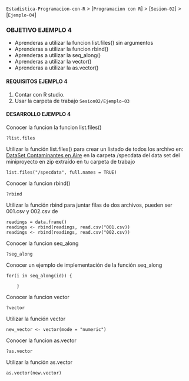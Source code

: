 `Estadistica-Programacion-con-R` > [`Programacion con R`] > [`Sesion-02`] > [`Ejemplo-04`] 
### OBJETIVO EJEMPLO 4
- Aprenderas a utilizar la funcion list.files() sin argumentos
- Aprenderas a utilizar la funcion rbind()
- Aprenderas a utilizar la seq_along()
- Aprenderas a utilizar la vector()
- Aprenderas a utilizar la as.vector()

#### REQUISITOS EJEMPLO 4
1. Contar con R studio.
1. Usar la carpeta de trabajo `Sesion02/Ejemplo-03`

#### DESARROLLO EJEMPLO 4

Conocer la funcion la funcion list.files()
```{r}
?list.files
```
Utilizar la función list.files() para crear un listado de todos los archivo en: [DataSet Contaminantes en Aire](../Dataset/rprog_data_specdata.zip) en la carpeta /specdata del data set del miniproyecto en zip extraído en tu carpeta de trabajo
```{r}
list.files("/specdata", full.names = TRUE)
```
Conocer la funcion rbind() 
```{r}
?rbind
```
Utilizar la función rbind para juntar filas de dos archivos, pueden ser 001.csv y 002.csv de
```{r}
readings = data.frame()
readings <- rbind(readings, read.csv("001.csv))
readings <- rbind(readings, read.csv("002.csv))
```
Conocer la funcion seq_along 
```{r}
?seg_along
```
Conocer un ejemplo de implementación de la función seq_along
```{r}
for(i in seq_along(id)) {
		
	}
```
Conocer la funcion vector 
```{r}
?vector
```
Utilizar la función vector
```{r}
new_vector <- vector(mode = "numeric")
```
Conocer la funcion as.vector 
```{r}
?as.vector
```
Utilizar la función as.vector 
```{r}
as.vector(new.vector)
`````
